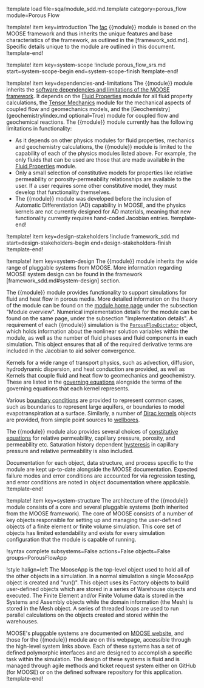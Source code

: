 !template load file=sqa/module_sdd.md.template category=porous_flow module=Porous Flow

!template! item key=introduction
The [!ac](MOOSE) {{module}} module is based on the MOOSE framework and thus inherits
the unique features and base characteristics of the framework, as outlined in the [framework_sdd.md].
Specific details unique to the module are outlined in this document.
!template-end!

!template! item key=system-scope
!include porous_flow_srs.md start=system-scope-begin end=system-scope-finish
!template-end!

!template! item key=dependencies-and-limitations
The {{module}} module inherits the [software dependencies and limitations of the MOOSE framework](framework_sdd.md#dependencies-and-limitations).
It depends on the [Fluid Properties](fluid_properties/index.md) module for all fluid property calculations,
the [Tensor Mechanics](tensor_mechanics/index.md) module for the mechanical aspects of coupled flow
and geomechanics models, and the [Geochemistry](geochemistry/index.md optional=True) module for coupled flow and
geochemical reactions. The {{module}} module currently has the following limitations in functionality:

- As it depends on other physics modules for fluid properties, mechanics and geochemistry calculations,
  the {{module}} module is limited to the capability of each of the physics modules listed above. For
  example, the only fluids that can be used are those that are made available in the [Fluid Properties](fluid_properties/index.md)
  module.
- Only a small selection of constitutive models for properties like relative permeability or
  porosity-permeability relationships are available to the user. If a user requires some other
  constitutive model, they must develop that functionality themselves.
- The {{module}} module was developed before the inclusion of Automatic Differentiation (AD) capability
  in MOOSE, and the physics kernels are not currently designed for AD materials, meaning that new
  functionality currently requires hand-coded Jacobian entries.
!template-end!

!template! item key=design-stakeholders
!include framework_sdd.md start=design-stakeholders-begin end=design-stakeholders-finish
!template-end!

!template! item key=system-design
The {{module}} module inherits the wide range of pluggable systems from MOOSE. More
information regarding MOOSE system design can be found in the framework [framework_sdd.md#system-design]
section.

The {{module}} module provides functionality to support simulations for fluid and heat flow in porous
media. More detailed information on the theory of the module can be found on the [module home page](porous_flow/index.md)
under the subsection "Module overview". Numerical implementation details for the module can be found
on the same page, under the subsection "Implementation details". A requirement of each {{module}}
simulation is the [`PorousFlowDictator`](porous_flow/dictator.md) object, which holds information about
the nonlinear solution variables within the module, as well as the number of fluid phases and fluid
components in each simulation. This object ensures that all of the required derivative terms are
included in the Jacobian to aid solver convergence.

Kernels for a wide range of transport physics, such as advection, diffusion, hydrodynamic dispersion,
and heat conduction are provided, as well as Kernels that couple fluid and heat flow to geomechanics
and geochemistry. These are listed in the [governing equations](porous_flow/governing_equations.md)
alongside the terms of the governing equations that each kernel represents.

Various [boundary conditions](porous_flow/boundaries.md) are provided to represent common cases, such
as boundaries to represent large aquifers, or boundaries to model evapotranspiration at a surface.
Similarly, a number of [Dirac kernels](porous_flow/sinks.md) objects are provided, from simple point
sources to [wellbores](dirackernels/PorousFlowPeacemanBorehole.md).

The {{module}} module also provides several choices of [constitutive equations](porous_flow/material_laws.md)
for relative permeability, capillary pressure, porosity, and permeability etc. Saturation history
dependent [hysteresis](porous_flow/hysteresis.md) in capillary pressure and relative permeability is
also included.

Documentation for each object, data structure, and process specific to the
module are kept up-to-date alongside the MOOSE documentation. Expected failure
modes and error conditions are accounted for via regression testing, and error
conditions are noted in object documentation where applicable.
!template-end!

!template! item key=system-structure
The architecture of the {{module}} module consists of a core and several pluggable systems (both
inherited from the MOOSE framework). The core of MOOSE consists of a number of key objects responsible
for setting up and managing the user-defined objects of a finite element or
finite volume simulation. This core set of objects has limited extendability and exists for every
simulation configuration that the module is capable of running.

!syntax complete subsystems=False actions=False objects=False groups=PorousFlowApp

!style halign=left
The MooseApp is the top-level object used to hold all of the other objects in a simulation. In a
normal simulation a single MooseApp object is created and "run()". This object uses its Factory
objects to build user-defined objects which are stored in a series of Warehouse objects and
executed. The Finite Element and/or Finite Volume data is stored in the Systems and Assembly objects while the domain
information (the Mesh) is stored in the Mesh object. A series of threaded loops are used to run
parallel calculations on the objects created and stored within the warehouses.

MOOSE's pluggable systems are documented on [MOOSE website](https://mooseframework.inl.gov), and those
for the {{module}} module are on this webpage, accessible through the high-level system links above.
Each of these systems has a set of defined polymorphic interfaces and are designed to accomplish a
specific task within the simulation. The design of these systems is fluid and is managed through agile
methods and ticket request system either on GitHub (for MOOSE) or on the defined software repository
for this application.
!template-end!
